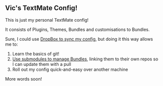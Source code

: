 ## Vic's TextMate Config!

This is just my personal TextMate config!

It consists of Plugins, Themes, Bundles and customisations to Bundles.

Sure, I could use [DropBox to sync my config](http://farukat.es/journal/2009/01/140-syncing-your-textmate-bundles-across-multiple-macs-with-dropbox), but doing it this way allows me to:

1. Learn the basics of git!
2. [Use submodules to manage Bundles](http://code.nevercraft.net/posts/2010/06/14/managing-textmate-bundles-with-git-submodules.html), linking them to their own repos so I can update them with a pull
3. Roll out my config quick-and-easy over another machine

More words soon!